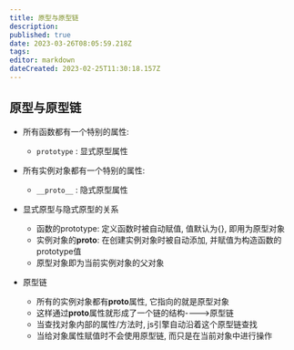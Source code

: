 ```yaml
---
title: 原型与原型链
description: 
published: true
date: 2023-03-26T08:05:59.218Z
tags: 
editor: markdown
dateCreated: 2023-02-25T11:30:18.157Z
---
```


## **原型与原型链**

* 所有函数都有一个特别的属性:

  * `prototype` : 显式原型属性
* 所有实例对象都有一个特别的属性:

  * `__proto__` : 隐式原型属性
* 显式原型与隐式原型的关系

  * 函数的prototype: 定义函数时被自动赋值, 值默认为{}, 即用为原型对象
  * 实例对象的**proto**: 在创建实例对象时被自动添加, 并赋值为构造函数的prototype值
  * 原型对象即为当前实例对象的父对象
* 原型链

  * 所有的实例对象都有**proto**属性, 它指向的就是原型对象
  * 这样通过**proto**属性就形成了一个链的结构---->原型链
  * 当查找对象内部的属性/方法时, js引擎自动沿着这个原型链查找
  * 当给对象属性赋值时不会使用原型链, 而只是在当前对象中进行操作